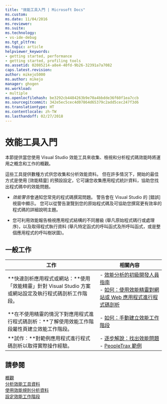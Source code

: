 ```yaml
---
title: "效能工具入門 | Microsoft Docs"
ms.custom: 
ms.date: 11/04/2016
ms.reviewer: 
ms.suite: 
ms.technology:
- vs-ide-debug
ms.tgt_pltfrm: 
ms.topic: article
helpviewer_keywords:
- getting started, performance
- getting started, profiling tools
ms.assetid: 02085214-a8e4-40fd-9b26-32391a7a7082
caps.latest.revision: 
author: mikejo5000
ms.author: mikejo
manager: ghogen
ms.workload:
- multiple
ms.openlocfilehash: be3292cb4484263b9e70a4bbdde36f60f1ea7ccb
ms.sourcegitcommit: 342e5ec5cec4d07864d65379c2add5cec247f3d6
ms.translationtype: HT
ms.contentlocale: zh-TW
ms.lasthandoff: 02/27/2018
---
```

# <a name="getting-started-with-performance-tools"></a>效能工具入門
本節提供當您使用 Visual Studio 效能工具來收集、檢視和分析程式碼效能時將運用之概念和工作的概觀。  
  
 這些工具提供數種方式供您收集和分析效能資料。 但在許多情況下，開始的最佳方式是使用 [效能精靈] 的預設設定，它可讓您收集應用程式統計資料，協助您找出程式碼中的效能問題。  
  
-   *效能警告*會通知您常見的程式碼撰寫問題。 警告會在 Visual Studio 的 [錯誤] 視窗中顯示。 您可以從警告瀏覽到您的原始程式碼及可協助您撰寫更有效率的程式碼的詳細說明主題。  
  
-   您可利用效能報告檢視應用程式結構的不同層級 (舉凡原始程式碼行或處理序)，以及取得程式執行資料 (舉凡特定函式的呼叫函式及所呼叫函式，或是整個應用程式的呼叫樹狀圖)。  
  
## <a name="common-tasks"></a>一般工作  
  
|工作|相關內容|  
|----------|---------------------|  
|**快速剖析應用程式或網站：**使用「效能精靈」針對 Visual Studio 方案或網站設定及執行程式碼剖析工作階段。|-   [效能分析的初級開發人員指南](../profiling/beginners-guide-to-cpu-sampling.md)<br />-   [如何：使用效能精靈對網站或 Web 應用程式進行程式碼剖析](../profiling/how-to-collect-performance-data-for-a-web-site.md)|  
|**在不使用精靈的情況下對應用程式進行程式碼剖析：**了解使用效能工作階段屬性頁建立效能工作階段。|-   [如何：手動建立效能工作階段](../profiling/how-to-manually-create-performance-sessions.md)|  
|**試作︰**對範例應用程式進行程式碼剖析以取得實際操作經驗。|-   [逐步解說：找出效能問題](../profiling/walkthrough-identifying-performance-problems.md)<br />-   [PeopleTrax 範例](../profiling/peopletrax-sample-profiling-tools.md)|  
  
## <a name="see-also"></a>請參閱  
 [概觀](../profiling/overviews-performance-tools.md)   
 [分析效能工具資料](../profiling/analyzing-performance-tools-data.md)   
 [使用效能規則分析資料](../profiling/using-performance-rules-to-analyze-data.md)   
 [設定效能工作階段](../profiling/configuring-performance-sessions.md)